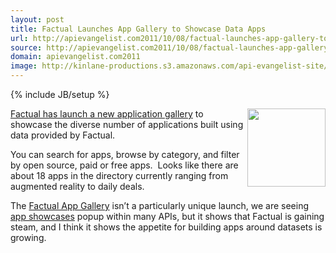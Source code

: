 ```yaml
---
layout: post
title: Factual Launches App Gallery to Showcase Data Apps
url: http://apievangelist.com2011/10/08/factual-launches-app-gallery-to-showcase-data-apps/
source: http://apievangelist.com2011/10/08/factual-launches-app-gallery-to-showcase-data-apps/
domain: apievangelist.com2011
image: http://kinlane-productions.s3.amazonaws.com/api-evangelist-site/blog/factual-logo-315x82.png
---
```

{% include JB/setup %}<p>
     <a href="http://www.factual.com/"><img src="http://kinlane-productions.s3.amazonaws.com/api-evangelist/factual/factual-logo.png"  width="125" align="right" /></a>
</p>
<p>
     <a href="http://blog.factual.com/factual-app-gallery">Factual has launch a new application gallery</a> to showcase the diverse number of applications built using data provided by Factual.
</p>
<p>
     You can search for apps, browse by category, and filter by open source, paid or free apps.  Looks like there are about 18 apps in the directory currently ranging from augmented reality to daily deals.
</p>
<p>
     The <a href="http://www.factual.com/gallery">Factual App Gallery</a> isn’t a particularly unique launch, we are seeing <a title="App Showcase" href="/buildingblocks/app_gallery.php">app showcases</a> popup within many APIs, but it shows that Factual is gaining steam, and I think it shows the appetite for building apps around datasets is growing.
</p>

